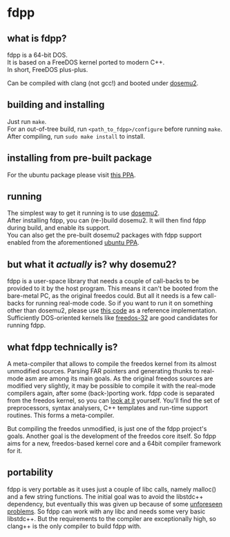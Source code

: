 # fdpp

## what is fdpp?
fdpp is a 64-bit DOS.<br/>
It is based on a FreeDOS kernel ported to modern C++.<br/>
In short, FreeDOS plus-plus.

Can be compiled with clang (not gcc!) and booted under
[dosemu2](https://github.com/stsp/dosemu2).

## building and installing
Just run `make`.<br/>
For an out-of-tree build, run `<path_to_fdpp>/configure`
before running `make`.<br/>
After compiling, run `sudo make install` to install.

## installing from pre-built package
For the ubuntu package please visit
[this PPA](https://code.launchpad.net/~dosemu2/+archive/ubuntu/ppa).

## running
The simplest way to get it running is to use
[dosemu2](https://github.com/stsp/dosemu2).<br/>
After installing fdpp, you can (re-)build dosemu2.
It will then find fdpp during build, and enable its support.<br/>
You can also get the pre-built dosemu2 packages with
fdpp support enabled from the aforementioned
[ubuntu PPA](https://code.launchpad.net/~dosemu2/+archive/ubuntu/ppa).

## but what it *actually* is? why dosemu2?
fdpp is a user-space library that needs a couple of
call-backs to be provided to it by the host program.
This means it can't be booted from the bare-metal PC,
as the original freedos could. But all it needs is a
few call-backs for running real-mode code. So if you
want to run it on something other than dosemu2, please
use [this code](https://github.com/stsp/dosemu2/blob/devel/src/plugin/fdpp/fdpp.c)
as a reference implementation. Sufficiently DOS-oriented
kernels like [freedos-32](http://freedos-32.sourceforge.net/)
are good candidates for running fdpp.

## what fdpp technically is?
A meta-compiler that allows to compile the freedos
kernel from its almost unmodified sources.
Parsing FAR pointers and generating thunks to real-mode
asm are among its main goals. As the original freedos
sources are modified very slightly, it may be possible
to compile it with the real-mode compilers again, after
some (back-)porting work.
fdpp code is separated from the freedos kernel, so you can
[look at it](https://github.com/stsp/fdpp/tree/master/fdpp)
yourself. You'll find the set of preprocessors, syntax
analysers, C++ templates and run-time support routines.
This forms a meta-compiler.

But compiling the freedos unmodified, is just one of the
fdpp project's goals. Another goal is the development of
the freedos core itself. So fdpp aims for a new, freedos-based
kernel core and a 64bit compiler framework for it.

## portability
fdpp is very portable as it uses just a couple of libc
calls, namely malloc() and a few string functions.
The initial goal was to avoid the libstdc++ dependency,
but eventually this was given up because of some
[unforeseen problems](https://stackoverflow.com/questions/48915888/allocate-shared-with-malloc).
So fdpp can work with any libc and needs some very basic
libstdc++. But the requirements to the compiler are
exceptionally high, so clang++ is the only compiler
to build fdpp with.
